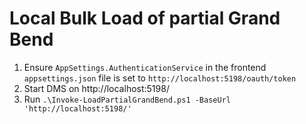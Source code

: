 # Local Bulk Load of partial Grand Bend

1. Ensure `AppSettings.AuthenticationService` in the frontend `appsettings.json` file is set to
   `http://localhost:5198/oauth/token`
1. Start DMS on http://localhost:5198/
1. Run `.\Invoke-LoadPartialGrandBend.ps1 -BaseUrl 'http://localhost:5198/'`
